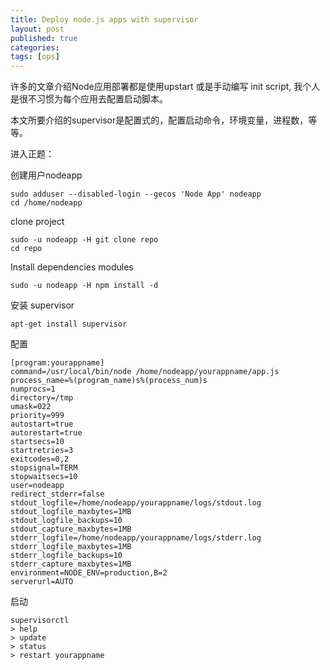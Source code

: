 ```yaml
---
title: Deploy node.js apps with supervisor
layout: post
published: true
categories:
tags: [ops]
---
```


许多的文章介绍Node应用部署都是使用upstart 或是手动编写 init script, 我个人是很不习惯为每个应用去配置启动脚本。

本文所要介绍的supervisor是配置式的，配置启动命令，环境变量，进程数，等等。

进入正题：

创建用户nodeapp

    sudo adduser --disabled-login --gecos 'Node App' nodeapp
    cd /home/nodeapp

clone project

    sudo -u nodeapp -H git clone repo
    cd repo

Install dependencies modules

    sudo -u nodeapp -H npm install -d

安装 supervisor

    apt-get install supervisor


配置

    [program:yourappname]
    command=/usr/local/bin/node /home/nodeapp/yourappname/app.js
    process_name=%(program_name)s%(process_num)s
    numprocs=1
    directory=/tmp
    umask=022
    priority=999
    autostart=true
    autorestart=true
    startsecs=10
    startretries=3
    exitcodes=0,2
    stopsignal=TERM
    stopwaitsecs=10
    user=nodeapp
    redirect_stderr=false
    stdout_logfile=/home/nodeapp/yourappname/logs/stdout.log
    stdout_logfile_maxbytes=1MB
    stdout_logfile_backups=10
    stdout_capture_maxbytes=1MB
    stderr_logfile=/home/nodeapp/yourappname/logs/stderr.log
    stderr_logfile_maxbytes=1MB
    stderr_logfile_backups=10
    stderr_capture_maxbytes=1MB
    environment=NODE_ENV=production,B=2
    serverurl=AUTO

启动

    supervisorctl
    > help
    > update
    > status
    > restart yourappname
